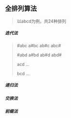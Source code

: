 ## 全排列算法

> 以abcd为例，共24种排列

##### 迭代法

> #abc a#bc ab#c abc#
>
> #abd a#bd ab#d abd#
>
> acd ...
>
> bcd ...



##### 递归法

##### 交换法

##### 前缀法